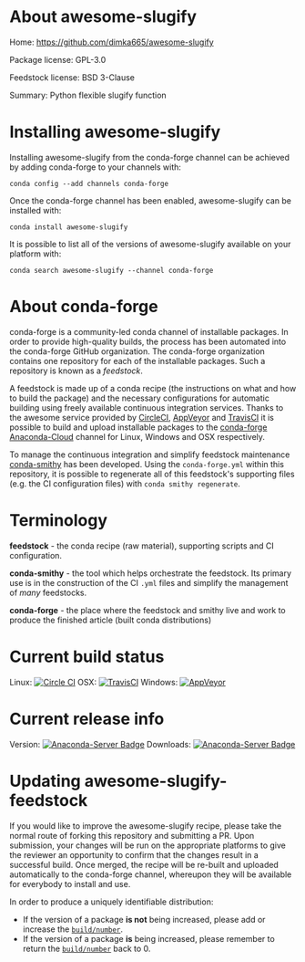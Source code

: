 About awesome-slugify
=====================

Home: https://github.com/dimka665/awesome-slugify

Package license: GPL-3.0

Feedstock license: BSD 3-Clause

Summary: Python flexible slugify function



Installing awesome-slugify
==========================

Installing awesome-slugify from the conda-forge channel can be achieved by adding conda-forge to your channels with:

```
conda config --add channels conda-forge
```

Once the conda-forge channel has been enabled, awesome-slugify can be installed with:

```
conda install awesome-slugify
```

It is possible to list all of the versions of awesome-slugify available on your platform with:

```
conda search awesome-slugify --channel conda-forge
```


About conda-forge
=================

conda-forge is a community-led conda channel of installable packages.
In order to provide high-quality builds, the process has been automated into the
conda-forge GitHub organization. The conda-forge organization contains one repository 
for each of the installable packages. Such a repository is known as a *feedstock*.

A feedstock is made up of a conda recipe (the instructions on what and how to build
the package) and the necessary configurations for automatic building using freely
available continuous integration services. Thanks to the awesome service provided by
[CircleCI](https://circleci.com/), [AppVeyor](http://www.appveyor.com/)
and [TravisCI](https://travis-ci.org/) it is possible to build and upload installable
packages to the [conda-forge](https://anaconda.org/conda-forge)
[Anaconda-Cloud](http://docs.anaconda.org/) channel for Linux, Windows and OSX respectively.

To manage the continuous integration and simplify feedstock maintenance
[conda-smithy](http://github.com/conda-forge/conda-smithy) has been developed.
Using the ``conda-forge.yml`` within this repository, it is possible to regenerate all of
this feedstock's supporting files (e.g. the CI configuration files) with ``conda smithy regenerate``.


Terminology
===========

**feedstock** - the conda recipe (raw material), supporting scripts and CI configuration.

**conda-smithy** - the tool which helps orchestrate the feedstock.
                   Its primary use is in the construction of the CI ``.yml`` files
                   and simplify the management of *many* feedstocks.

**conda-forge** - the place where the feedstock and smithy live and work to
                  produce the finished article (built conda distributions)

Current build status
====================
Linux: [![Circle CI](https://circleci.com/gh/conda-forge/awesome-slugify-feedstock.svg?style=svg)](https://circleci.com/gh/conda-forge/awesome-slugify-feedstock)
OSX: [![TravisCI](https://travis-ci.org/conda-forge/awesome-slugify-feedstock.svg?branch=master)](https://travis-ci.org/conda-forge/awesome-slugify-feedstock) 
Windows: [![AppVeyor](https://ci.appveyor.com/api/projects/status/github/conda-forge/awesome-slugify-feedstock?svg=True)](https://ci.appveyor.com/project/conda-forge/awesome-slugify-feedstock/branch/master)

Current release info
====================
Version: [![Anaconda-Server Badge](https://anaconda.org/conda-forge/awesome-slugify/badges/version.svg)](https://anaconda.org/conda-forge/awesome-slugify)
Downloads: [![Anaconda-Server Badge](https://anaconda.org/conda-forge/awesome-slugify/badges/downloads.svg)](https://anaconda.org/conda-forge/awesome-slugify)


Updating awesome-slugify-feedstock
==================================

If you would like to improve the awesome-slugify recipe, please take the normal
route of forking this repository and submitting a PR. Upon submission, your changes will
be run on the appropriate platforms to give the reviewer an opportunity to confirm that the
changes result in a successful build. Once merged, the recipe will be re-built and uploaded
automatically to the conda-forge channel, whereupon they will be available for everybody to
install and use.

In order to produce a uniquely identifiable distribution:
 * If the version of a package **is not** being increased, please add or increase
   the [``build/number``](http://conda.pydata.org/docs/building/meta-yaml.html#build-number-and-string). 
 * If the version of a package **is** being increased, please remember to return
   the [``build/number``](http://conda.pydata.org/docs/building/meta-yaml.html#build-number-and-string)
   back to 0.
